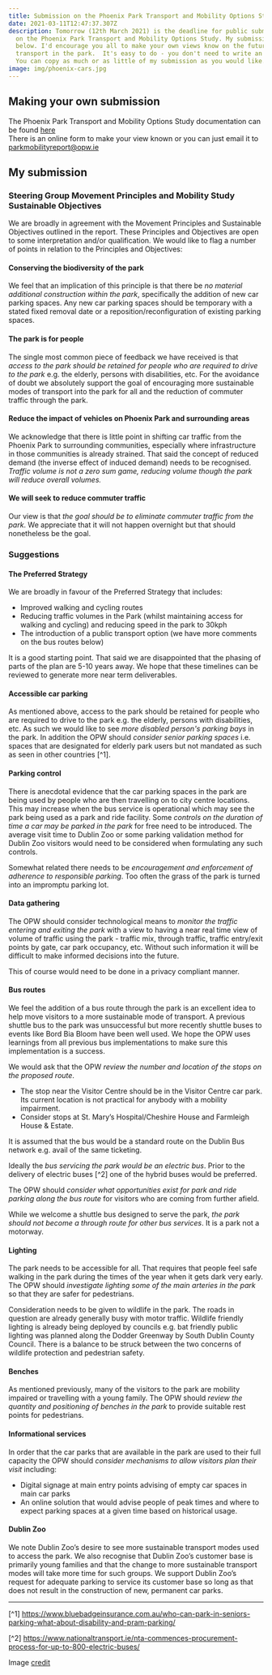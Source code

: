 ```yaml
---
title: Submission on the Phoenix Park Transport and Mobility Options Study
date: 2021-03-11T12:47:37.307Z
description: Tomorrow (12th March 2021) is the deadline for public submissions
  on the Phoenix Park Transport and Mobility Options Study. My submission is
  below. I'd encourage you all to make your own views know on the future of
  transport in the park.  It's easy to do - you don't need to write an essay.
  You can copy as much or as little of my submission as you would like.
image: img/phoenix-cars.jpg
---
```

## Making your own submission

The Phoenix Park Transport and Mobility Options Study documentation can be found [here](https://phoenixpark.virtualeventspace.io/)\
There is an online form to make your view known or you can just email it to [parkmobilityreport@opw.ie](<mailto:parkmobilityreport@opw.ie?subject=My%20submission%20on%20Phoenix%20Park%20Transport%20and%20Mobility%20Options%20Study&body=Name%3A%0D%0AAddress%3A%0D%0A%0D%0ADear%20Sir%2FMadam%0D%0A%0D%0AI'm%20in%20favour%20of%20fewer%20cars%20in%20the%20park%20and%20more%20facilities%20for%20walkers%20and%20cyclists%20....%0D%0A%0D%0AYours%2C%0D%0A>) 

## My submission

### Steering Group Movement Principles and Mobility Study Sustainable Objectives

We are broadly in agreement with the Movement Principles and Sustainable Objectives outlined in the report. These Principles and Objectives are open to some interpretation and/or qualification. We would like to flag a number of points in relation to the Principles and Objectives:

#### Conserving the biodiversity of the park

We feel that an implication of this principle is that there be *no material additional construction within the park*, specifically the addition of new car parking spaces. Any new car parking spaces should be temporary with a stated fixed removal date or a reposition/reconfiguration of existing parking spaces.

#### The park is for people

The single most common piece of feedback we have received is that *access to the park should be retained for people who are required to drive to the park* e.g. the elderly, persons with disabilities, etc. For the avoidance of doubt we absolutely support the goal of encouraging more sustainable modes of transport into the park for all and the reduction of commuter traffic through the park.

#### Reduce the impact of vehicles on Phoenix Park and surrounding areas

We acknowledge that there is little point in shifting car traffic from the Phoenix Park to surrounding communities, especially where infrastructure in those communities is already strained. That said the concept of reduced demand (the inverse effect of induced demand) needs to be recognised. *Traffic volume is not a zero sum game, reducing volume though the park will reduce overall volumes.*

#### We will seek to reduce commuter traffic

Our view is that *the goal should be to eliminate commuter traffic from the park*. We appreciate that it will not happen overnight but that should nonetheless be the goal.

### Suggestions

#### The Preferred Strategy

We are broadly in favour of the Preferred Strategy that includes:

* Improved walking and cycling routes
* Reducing traffic volumes in the Park (whilst maintaining access for walking and cycling) and reducing speed in the park to 30kph
* The introduction of a public transport option (we have more comments on the bus routes below)

It is a good starting point. That said we are disappointed that the phasing of parts of the plan are 5-10 years away. We hope that these timelines can be reviewed to generate more near term deliverables.

#### Accessible car parking

As mentioned above, access to the park should be retained for people who are required to drive to the park e.g. the elderly, persons with disabilities, etc. As such we would like to see *more disabled person's parking bays* in the park. In addition the OPW should *consider senior parking spaces* i.e. spaces that are designated for elderly park users but not mandated as such as seen in other countries [^1].

#### Parking control

There is anecdotal evidence that the car parking spaces in the park are being used by people who are then travelling on to city centre locations. This may increase when the bus service is operational which may see the park being used as a park and ride facility. Some *controls on the duration of time a car may be parked in the park* for free need to be introduced. The average visit time to Dublin Zoo or some parking validation method for Dublin Zoo visitors would need to be considered when formulating any such controls.

Somewhat related there needs to be *encouragement and enforcement of adherence to responsible parking*. Too often the grass of the park is turned into an impromptu parking lot.

#### Data gathering

The OPW should consider technological means to *monitor the traffic entering and exiting the park* with a view to having a near real time view of volume of traffic using the park - traffic mix, through traffic, traffic entry/exit points by gate, car park occupancy, etc. Without such information it will be difficult to make informed decisions into the future.

This of course would need to be done in a privacy compliant manner.

#### Bus routes

We feel the addition of a bus route through the park is an excellent idea to help move visitors to a more sustainable mode of transport. A previous shuttle bus to the park was unsuccessful but more recently shuttle buses to events like Bord Bia Bloom have been well used. We hope the OPW uses learnings from all previous bus implementations to make sure this implementation is a success.

We would ask that the OPW *review the number and location of the stops on the proposed route*.

* The stop near the Visitor Centre should be in the Visitor Centre car park. Its current location is not practical for anybody with a mobility impairment.
* Consider stops at St. Mary’s Hospital/Cheshire House and Farmleigh House & Estate.

It is assumed that the bus would be a standard route on the Dublin Bus network e.g. avail of the same ticketing.

Ideally the *bus servicing the park would be an electric bus*. Prior to the delivery of electric buses [^2] one of the hybrid buses would be preferred.

The OPW should *consider what opportunities exist for park and ride parking along the bus route* for visitors who are coming from further afield.

While we welcome a shuttle bus designed to serve the park, *the park should not become a through route for other bus services*. It is a park not a motorway.

#### Lighting

The park needs to be accessible for all. That requires that people feel safe walking in the park during the times of the year when it gets dark very early. The OPW should *investigate lighting some of the main arteries in the park* so that they are safer for pedestrians.

Consideration needs to be given to wildlife in the park. The roads in question are already generally busy with motor traffic. Wildlife friendly lighting is already being deployed by councils e.g. bat friendly public lighting was planned along the Dodder Greenway by South Dublin County Council. There is a balance to be struck between the two concerns of wildlife protection and pedestrian safety.

#### Benches

As mentioned previously, many of the visitors to the park are mobility impaired or travelling with a young family. The OPW should *review the quantity and positioning of benches in the park* to provide suitable rest points for pedestrians.

#### Informational services

In order that the car parks that are available in the park are used to their full capacity the OPW should *consider mechanisms to allow visitors plan their visit* including:

* Digital signage at main entry points advising of empty car spaces in main car parks
* An online solution that would advise people of peak times and where to expect parking spaces at a given time based on historical usage.

#### Dublin Zoo

We note Dublin Zoo’s desire to see more sustainable transport modes used to access the park. We also recognise that Dublin Zoo’s customer base is primarily young families and that the change to more sustainable transport modes will take more time for such groups. We support Dublin Zoo’s request for adequate parking to service its customer base so long as that does not result in the construction of new, permanent car parks.

<hr>

[^1] <https://www.bluebadgeinsurance.com.au/who-can-park-in-seniors-parking-what-about-disability-and-pram-parking/>

[^2] <https://www.nationaltransport.ie/nta-commences-procurement-process-for-up-to-800-electric-buses/>

Image [credit](https://twitter.com/OisinOhAlmhain/status/1141383868056047617)